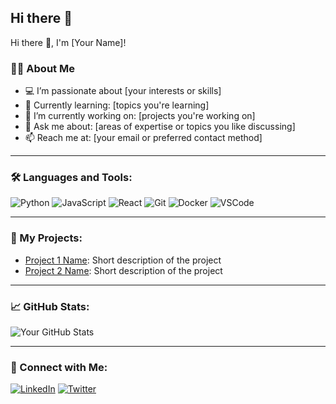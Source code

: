 ## Hi there 👋

 Hi there 👋, I'm [Your Name]!

### 👨‍💻 About Me
- 💻 I’m passionate about [your interests or skills]
- 🌱 Currently learning: [topics you're learning]
- 🔭 I’m currently working on: [projects you're working on]
- 💬 Ask me about: [areas of expertise or topics you like discussing]
- 📫 Reach me at: [your email or preferred contact method]

---

### 🛠️ Languages and Tools:
![Python](https://img.shields.io/badge/-Python-05122A?style=flat&logo=python)
![JavaScript](https://img.shields.io/badge/-JavaScript-05122A?style=flat&logo=javascript)
![React](https://img.shields.io/badge/-React-05122A?style=flat&logo=react)
![Git](https://img.shields.io/badge/-Git-05122A?style=flat&logo=git)
![Docker](https://img.shields.io/badge/-Docker-05122A?style=flat&logo=docker)
![VSCode](https://img.shields.io/badge/-VSCode-05122A?style=flat&logo=visualstudio)

---

### 🚀 My Projects:
- [Project 1 Name](https://github.com/your-username/project-1): Short description of the project
- [Project 2 Name](https://github.com/your-username/project-2): Short description of the project

---

### 📈 GitHub Stats:
![Your GitHub Stats](https://github-readme-stats.vercel.app/api?username=your-username&show_icons=true&theme=radical)

---

### 🔗 Connect with Me:
[![LinkedIn](https://img.shields.io/badge/-LinkedIn-0A66C2?style=flat&logo=linkedin&logoColor=white)](https://www.linkedin.com/in/your-linkedin-username/)
[![Twitter](https://img.shields.io/badge/-Twitter-1DA1F2?style=flat&logo=twitter&logoColor=white)](https://twitter.com/your-twitter-username)
